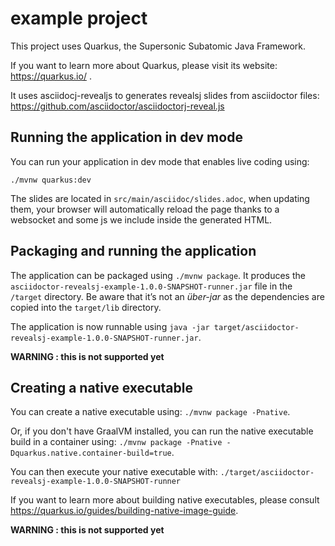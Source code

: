 # example project

This project uses Quarkus, the Supersonic Subatomic Java Framework.

If you want to learn more about Quarkus, please visit its website: https://quarkus.io/ .

It uses asciidocj-revealjs to generates revealsj slides from asciidoctor files: https://github.com/asciidoctor/asciidoctorj-reveal.js


## Running the application in dev mode

You can run your application in dev mode that enables live coding using:
```
./mvnw quarkus:dev
```

The slides are located in `src/main/asciidoc/slides.adoc`, when updating them, your browser will automatically
reload the page thanks to a websocket and some js we include inside the generated HTML.

## Packaging and running the application

The application can be packaged using `./mvnw package`.
It produces the `asciidoctor-revealsj-example-1.0.0-SNAPSHOT-runner.jar` file in the `/target` directory.
Be aware that it’s not an _über-jar_ as the dependencies are copied into the `target/lib` directory.

The application is now runnable using `java -jar target/asciidoctor-revealsj-example-1.0.0-SNAPSHOT-runner.jar`.

**WARNING : this is not supported yet**

## Creating a native executable

You can create a native executable using: `./mvnw package -Pnative`.

Or, if you don't have GraalVM installed, you can run the native executable build in a container using: `./mvnw package -Pnative -Dquarkus.native.container-build=true`.

You can then execute your native executable with: `./target/asciidoctor-revealsj-example-1.0.0-SNAPSHOT-runner`

If you want to learn more about building native executables, please consult https://quarkus.io/guides/building-native-image-guide.

**WARNING : this is not supported yet**